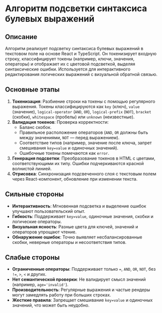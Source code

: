 # Алгоритм подсветки синтаксиса булевых выражений

## Описание
Алгоритм реализует подсветку синтаксиса булевых выражений в текстовом поле на основе React и TypeScript. Он токенизирует входную строку, классифицирует токены (например, ключи, значения, операторы) и отображает их с цветовой подсветкой, выделяя синтаксические ошибки. Используется для интерактивного редактирования логических выражений с визуальной обратной связью.

## Основные этапы
1. **Токенизация**: Разбиение строки на токены с помощью регулярного выражения. Токены классифицируются как `key` (ключ), `value` (значение), `logical-operator` (`AND`, `OR`), `logical-prefix` (`NOT`), `bracket` (скобки), `whitespace` (пробелы) или `unknown` (неизвестные).
2. **Валидация токенов**: Проверка корректности:
   - Баланс скобок.
   - Правильное расположение операторов (`AND`, `OR` должны быть между значениями, `NOT` — перед выражением).
   - Соответствие типов (например, значение после ключа, запрет смешивания `key=value` и одиночных значений).
   - Ошибочные токены помечаются как `error`.
3. **Генерация подсветки**: Преобразование токенов в HTML с цветами, соответствующими их типу. Ошибки подчеркиваются красной волнистой линией.
4. **Отрисовка**: Синхронизация подсвеченного слоя с текстовым полем через React-компонент, обновление при изменении текста.

## Сильные стороны
- **Интерактивность**: Мгновенная подсветка и выделение ошибок улучшают пользовательский опыт.
- **Гибкость**: Поддерживает `key=value`, одиночные значения, скобки и логические операторы.
- **Визуальная ясность**: Разные цвета для ключей, значений и операторов упрощают чтение.
- **Обнаружение ошибок**: Точно выявляет несбалансированные скобки, неверные операторы и несоответствия типов.

## Слабые стороны
- **Ограниченные операторы**: Поддерживает только `=`, `AND`, `OR`, `NOT`, без `!=`, `>`, `<` и других.
- **Нет семантической проверки**: Не валидирует смысл значений (например, `age='invalid'`).
- **Производительность**: Регулярные выражения и частые рендеры могут замедлять работу при больших строках.
- **Жесткие правила**: Запрещает смешивание `key=value` и одиночных значений, что может быть неудобно.